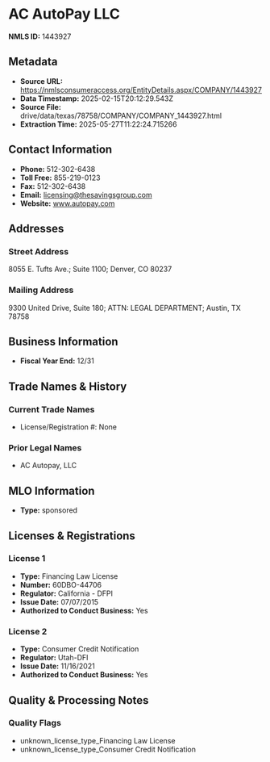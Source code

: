 # AC AutoPay LLC

**NMLS ID:** 1443927

## Metadata
- **Source URL:** https://nmlsconsumeraccess.org/EntityDetails.aspx/COMPANY/1443927
- **Data Timestamp:** 2025-02-15T20:12:29.543Z
- **Source File:** drive/data/texas/78758/COMPANY/COMPANY_1443927.html
- **Extraction Time:** 2025-05-27T11:22:24.715266

## Contact Information
- **Phone:** 512-302-6438
- **Toll Free:** 855-219-0123
- **Fax:** 512-302-6438
- **Email:** licensing@thesavingsgroup.com
- **Website:** www.autopay.com

## Addresses
### Street Address
8055 E. Tufts Ave.; Suite 1100; Denver, CO 80237

### Mailing Address
9300 United Drive, Suite 180; ATTN: LEGAL DEPARTMENT; Austin, TX 78758

## Business Information
- **Fiscal Year End:** 12/31

## Trade Names & History
### Current Trade Names
- License/Registration #: None

### Prior Legal Names
- AC Autopay, LLC

## MLO Information
- **Type:** sponsored

## Licenses & Registrations

### License 1
- **Type:** Financing Law License
- **Number:** 60DBO-44706
- **Regulator:** California - DFPI
- **Issue Date:** 07/07/2015
- **Authorized to Conduct Business:** Yes

### License 2
- **Type:** Consumer Credit Notification
- **Regulator:** Utah-DFI
- **Issue Date:** 11/16/2021
- **Authorized to Conduct Business:** Yes

## Quality & Processing Notes
### Quality Flags
- unknown_license_type_Financing Law License
- unknown_license_type_Consumer Credit Notification
